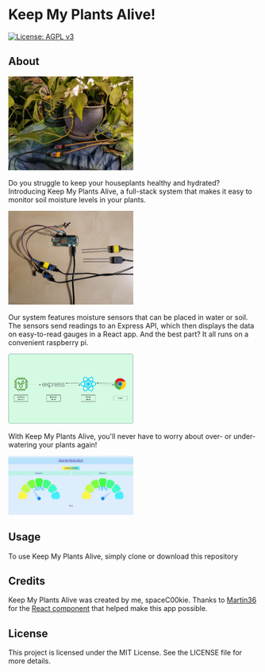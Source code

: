 # Keep My Plants Alive!

[![License: AGPL v3](https://img.shields.io/badge/License-AGPL_v3-blue.svg)](https://www.gnu.org/licenses/agpl-3.0)

## About

<img src="readme-assets/PlantsSensor.jpg" width="50%">

Do you struggle to keep your houseplants healthy and hydrated? Introducing Keep My Plants Alive, a full-stack system that makes it easy to monitor soil moisture levels in your plants.

<img src="readme-assets/PiSensor.jpg" width="50%">

Our system features moisture sensors that can be placed in water or soil. The sensors send readings to an Express API, which then displays the data on easy-to-read gauges in a React app. And the best part? It all runs on a convenient raspberry pi.

<img src="readme-assets/Flow.png" width="50%">

With Keep My Plants Alive, you'll never have to worry about over- or under-watering your plants again!

<img src="readme-assets/Gauges.png" width="50%">

## Usage

To use Keep My Plants Alive, simply clone or download this repository

## Credits

Keep My Plants Alive was created by me, spaceC00kie. Thanks to [Martin36](https://github.com/Martin36) for the [React component](https://github.com/Martin36/react-gauge-chart) that helped make this app possible.

## License
This project is licensed under the MIT License. See the LICENSE file for more details.
